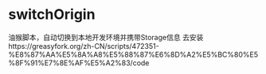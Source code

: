 # switchOrigin
油猴脚本，自动切换到本地开发环境并携带Storage信息
去安装https://greasyfork.org/zh-CN/scripts/472351-%E8%87%AA%E5%8A%A8%E5%88%87%E6%8D%A2%E5%BC%80%E5%8F%91%E7%8E%AF%E5%A2%83/code
